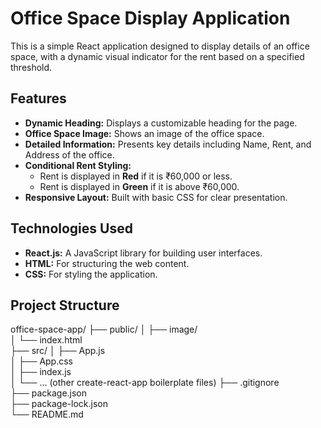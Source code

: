 # Office Space Display Application

This is a simple React application designed to display details of an office space, with a dynamic visual indicator for the rent based on a specified threshold.

##  Features

* **Dynamic Heading:** Displays a customizable heading for the page.
* **Office Space Image:** Shows an image of the office space.
* **Detailed Information:** Presents key details including Name, Rent, and Address of the office.
* **Conditional Rent Styling:**
    * Rent is displayed in **Red** if it is ₹60,000 or less.
    * Rent is displayed in **Green** if it is above ₹60,000.
* **Responsive Layout:** Built with basic CSS for clear presentation.

##  Technologies Used

* **React.js:** A JavaScript library for building user interfaces.
* **HTML:** For structuring the web content.
* **CSS:** For styling the application.

##  Project Structure

office-space-app/
├── public/
│   ├── image/                     
│   └── index.html                 
├── src/
│   ├── App.js                     
│   ├── App.css                    
│   ├── index.js                   
│   └── ... (other create-react-app boilerplate files)
├── .gitignore                     
├── package.json                 
├── package-lock.json              
└── README.md                      
